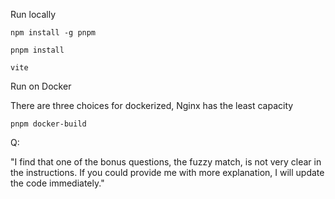 
Run locally

`
npm install -g pnpm
`

`
pnpm install
`

`
vite
`

Run on Docker

There are three choices for dockerized, Nginx has the least capacity

`
pnpm docker-build
`


Q:

"I find that one of the bonus questions, the fuzzy match, is not very clear in the instructions. If you could provide me with more explanation, I will update the code immediately."